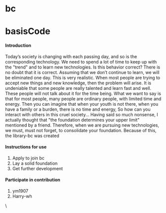 # bc
# basisCode

#### Introduction
Today’s society is changing with each passing day, and so is the corresponding technology.
We need to spend a lot of time to keep up with the "trend" and to learn new technologies.
Is this behavior correct? There is no doubt that it is correct.
Assuming that we don’t continue to learn, we will be eliminated one day. This is very realistic.
When most people are trying to accept new things and new knowledge, then the problem will arise.
It is undeniable that some people are really talented and learn fast and well. These people will not talk about it for the time being.
What we want to say is that for most people, many people are ordinary people, with limited time and energy.
Then you can imagine that when your youth is not there, when you have a family or a burden, there is no time and energy,
So how can you interact with others in this cruel society...
Having said so much nonsense, I actually thought that "the foundation determines your upper limit" mentioned by a friend.
Therefore, when we are pursuing new technologies, we must, must not forget, to consolidate your foundation.
Because of this, the library-bc was created

#### Instructions for use
1. Apply to join bc
2. Lay a solid foundation
3. Get further development

#### Participate in contribution
1.  ym1907
2.  Harry-wh





\
